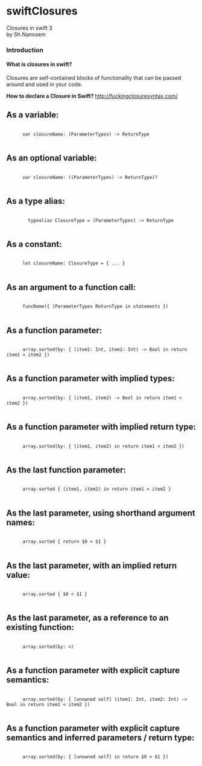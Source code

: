 # swiftClosures
Closures in swift 3 <br>
by Sh.Nanosem

<h3><b> Introduction </b></h3>

<h4> What is closures in swift? </h4>

  Closures are self-contained blocks of functionality that can be passed around and used in your code.

<b> How to declare a Closure in Swift? </b> http://fuckingclosuresyntax.com/
  <div>
    <h2>As a <strong>variable</strong>:</h2>
    <code>
      <span class='return'>var</span> closureName: (<span class='parameter-types'>ParameterTypes</span>) -&gt; <span class='return'>ReturnType</span>
    </code>
  </div>
  
  <div>
    <h2>As an <strong>optional variable</strong>:</h2>
    <code>
      <span class='return'>var</span> closureName: ((<span class='parameter-types'>ParameterTypes</span>) -&gt; <span class='return'>ReturnType</span>)?
    </code>
  </div>

  <div>
    <h2>As a <strong>type alias</strong>:</h2>
    <code>
        <span class='return'>typealias</span> <span class='closure-type'>ClosureType</span> = (<span class='parameter-types'>ParameterTypes</span>) -&gt; <span class='return'>ReturnType</span>
    </code>
  </div>
  
  <div>
    <h2>As a <strong>constant</strong>:</h2>
    <code>
      <span class='return'>let</span> closureName: <span class='closure-type'>ClosureType</span> = { ... }
    </code>
  </div>

  <div>
    <h2>As an <strong>argument to a function call</strong>:</h2>
    <code>
      <span class='name'>funcName</span>({ (<span class='parameter-types'>ParameterTypes</span> <span class='return'>ReturnType</span> in statements })
    </code>
  </div>

  <div>
    <h2>As a <strong>function parameter</strong>:</h2>
    <code>
      <span class='name'>array</span>.<span class='func'>sorted</span>(<span class='func'>by:</span> { (item1: <span class='func'>Int</span>, item2: <span class='func'>Int</span>) -&gt; Bool <span class='return'>in return</span> item1 &lt; item2 })
    </code>
  </div>
  
  <div>
    <h2>As a <strong>function parameter with implied types</strong>:</h2>
    <code>
      <span class='name'>array</span>.<span class='func'>sorted</span>(<span class='func'>by:</span> { (item1, item2) -&gt; Bool <span class='return'>in return</span> item1 &lt; item2 })
    </code>
  </div>
  
  <div>
    <h2>As a <strong>function parameter with implied return type</strong>:</h2>
    <code>
      <span class='name'>array</span>.<span class='func'>sorted</span>(<span class='func'>by:</span> { (item1, item2) <span class='return'>in return</span> item1 &lt; item2 })
    </code>
  </div>
  
  <div>
    <h2>As the <strong>last function parameter</strong>:</h2>
    <code>
      <span class='name'>array</span>.<span class='func'>sorted</span> { (item1, item2) <span class='return'>in return</span> item1 &lt; item2 }
    </code>
  </div>
  
  <div>
    <h2>As the last parameter, <strong>using shorthand argument names</strong>:</h2>
    <code>
      <span class='name'>array</span>.<span class='func'>sorted</span> { <span class='return'>return</span> $0 &lt; $1 }
    </code>
  </div>
  
  <div>
    <h2>As the last parameter, <strong>with an implied return value</strong>:</h2>
    <code>
      <span class='name'>array</span>.<span class='func'>sorted</span> { $0 &lt; $1 }
    </code>
  </div>
  
  <div>
    <h2>As the last parameter, <strong>as a reference to an existing function</strong>:</h2>
    <code>
      <span class='name'>array</span>.<span class='func'>sorted</span>(<span class='func'>by:</span> &lt;)
    </code>
  </div>
  
  <div>
    <h2>As a function parameter <strong>with explicit capture semantics</strong>:</h2>
    <code>
      <span class='name'>array</span>.<span class='func'>sorted</span>(<span class='func'>by:</span> { [unowned self] (item1: <span class='func'>Int</span>, item2: <span class='func'>Int</span>) -&gt; Bool <span class='return'>in return</span> item1 &lt; item2 })
    </code>
  </div>
  
  <div>
    <h2>As a function parameter <strong>with explicit capture semantics and inferred parameters / return type</strong>:</h2>
    <code>
      <span class='name'>array</span>.<span class='func'>sorted</span>(<span class='func'>by:</span> { [unowned self] <span class='return'>in return</span> $0 &lt; $1 })
    </code>
  </div>
